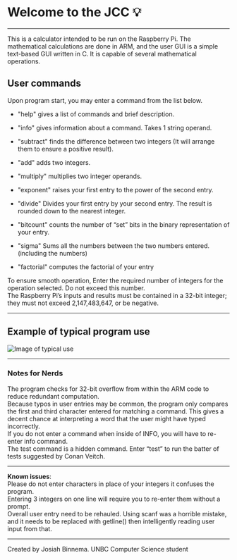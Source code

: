 # Welcome to the JCC :bulb:
---
This is a calculator intended to be run on the Raspberry Pi. The mathematical calculations are done in ARM, and the user GUI is a simple text-based GUI written in C. It is capable of several mathematical operations.

## User commands
Upon program start, you may enter a command from the list below. 

* "help"		gives a list of commands and brief description. 
* "info"	 	gives information about a command. Takes 1 string operand.

* "subtract"	 finds the difference between two integers (It will arrange them to ensure a positive result).
* "add" 	  	adds two integers.
* "multiply"	 multiplies two integer operands.
* "exponent"	 raises your first entry to the power of the second entry.
* "divide"	 Divides your first entry by your second entry. The result is rounded down to the nearest integer.
* "bitcount"	 counts the number of “set” bits in the binary representation of your entry.
* "sigma" 	 Sums all the numbers between the two numbers entered. (including the numbers)
* "factorial" 	 computes the factorial of your entry



To ensure smooth operation, Enter the required number of integers for the operation selected. Do not exceed this number.  
The Raspberry Pi’s inputs and results must be contained in a 32-bit integer; they must not exceed 2,147,483,647, or be negative.   

---

## Example of typical program use


![Image of typical use]( https://i.ibb.co/6YdKdfw/JCC-operation.png)   

---

### Notes for Nerds 
The program checks for 32-bit overflow from within the ARM code to reduce redundant computation.   
Because typos in user entries may be common, the program only compares the first and third character entered for matching a command. This gives a decent chance at interpreting a word that the user might have typed incorrectly.  
If you do not enter a command when inside of INFO, you will have to re-enter info command.  
The test command is a hidden command. Enter “test” to run the batter of tests suggested by Conan Veitch.  

---

**Known issues**:  
Please do not enter characters in place of your integers it confuses the program.   
Entering 3 integers on one line will require you to re-enter them without a prompt.  
Overall user entry need to be rehauled. Using scanf was a horrible mistake, and it needs to be replaced with getline() then intelligently reading user input from that.

---

Created by Josiah Binnema. UNBC Computer Science student



